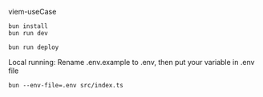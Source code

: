 viem-useCase

```
bun install
bun run dev
```

```
bun run deploy
```
Local running: Rename .env.example to .env, then put your variable in .env file
```
bun --env-file=.env src/index.ts
```
